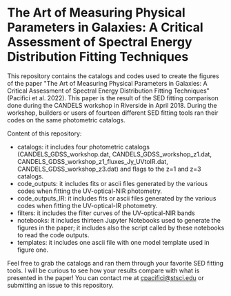 # The Art of Measuring Physical Parameters in Galaxies: A Critical Assessment of Spectral Energy Distribution Fitting Techniques
This repository contains the catalogs and codes used to create the figures of the paper "The Art of Measuring Physical Parameters in Galaxies: A Critical Assessment of Spectral Energy Distribution Fitting Techniques" (Pacifici et al. 2022). This paper is the result of the SED fitting comparison done during the CANDELS workshop in Riverside in April 2018. During the workshop, builders or users of fourteen different SED fitting tools ran their codes on the same photometric catalogs.

Content of this repository:
- catalogs: it includes four photometric catalogs (CANDELS_GDSS_workshop.dat, CANDELS_GDSS_workshop_z1.dat, CANDELS_GDSS_workshop_z1_fluxes_Jy_UVtoIR.dat, CANDELS_GDSS_workshop_z3.dat) and flags to the z=1 and z=3 catalogs.
- code_outputs: it includes fits or ascii files generated by the various codes when fitting the UV-optical-NIR photometry.
- code_outputs_IR: it includes fits or ascii files generated by the various codes when fitting the UV-optical-IR photometry.
- filters: it includes the filter curves of the UV-optical-NIR bands
- notebooks: it includes thirteen Jupyter Notebooks used to generate the figures in the paper; it includes also the script called by these notebooks to read the code outputs.
- templates: it includes one ascii file with one model template used in figure one.

Feel free to grab the catalogs and ran them through your favorite SED fitting tools. I will be curious to see how your results compare with what is presented in the paper! You can contact me at cpacifici@stsci.edu or submitting an issue to this repository.
